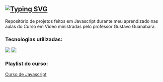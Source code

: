 <h2> <a href="https://git.io/typing-svg"><img src="https://readme-typing-svg.herokuapp.com/?color=e269c7&size=30&center=true&vCenter=true&font=Paytone+One&duration=1&repeat=false&random=false&width=1000&lines=Curso+de+Javascript" alt="Typing SVG" /></a></h2>

Repositório de projetos feitos em Javascript durante meu aprendizado nas aulas do Curso em Vídeo ministradas pelo professor Gustavo Guanabara.

### Tecnologias utilizadas:
<img src="https://img.shields.io/badge/Javascript-323330?style=for-the-badge&logo=javascript&logoColor=F7DF1E" />  <img src="https://img.shields.io/badge/Visual%20Studio%20Code-0078d7.svg?style=for-the-badge&logo=visual-studio-code&logoColor=white" />

### Playlist do curso: 
[Curso de Javascript](https://www.youtube.com/watch?v=sTX0UEplF54&list=PLHz_AreHm4dkI2ZdjTwZA4mPMxWTfNSpR&ab_channel=CursoemV%C3%ADdeo)
 
